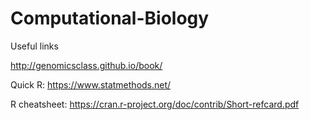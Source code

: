 # Computational-Biology
Useful links

http://genomicsclass.github.io/book/

Quick R:  https://www.statmethods.net/

R cheatsheet: https://cran.r-project.org/doc/contrib/Short-refcard.pdf
